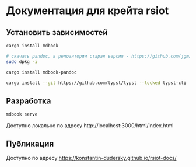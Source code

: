 # Документация для крейта rsiot

## Установить зависимостей

```bash
cargo install mdbook

# скачать pandoc, в репозитории старая версия - https://github.com/jgm/pandoc/releases/latest
sudo dpkg -i

cargo install mdbook-pandoc

cargo install --git https://github.com/typst/typst --locked typst-cli
```

## Разработка

```bash
mdbook serve
```

Доступно локально по адресу http://localhost:3000/html/index.html

## Публикация

Доступно по адресу https://konstantin-dudersky.github.io/rsiot-docs/
